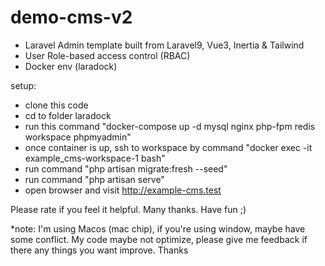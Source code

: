 # demo-cms-v2
- Laravel Admin template built from Laravel9, Vue3, Inertia & Tailwind
- User Role-based access control (RBAC)
- Docker env (laradock)

setup:
- clone this code
- cd to folder laradock
- run this command "docker-compose up -d mysql nginx php-fpm redis workspace phpmyadmin"
- once container is up, ssh to workspace by command "docker exec -it example_cms-workspace-1 bash"
- run command "php artisan migrate:fresh --seed"
- run command "php artisan serve"
- open browser and visit http://example-cms.test

Please rate if you feel it helpful. Many thanks. Have fun ;) 

*note: I'm using Macos (mac chip), if you're using window, maybe have some conflict.
My code maybe not optimize, please give me feedback if there any things you want improve. Thanks
